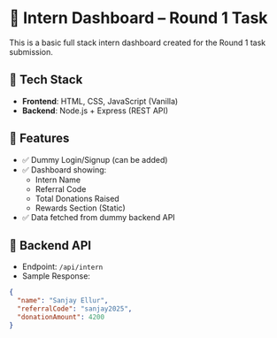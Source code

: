 # 🚀 Intern Dashboard – Round 1 Task

This is a basic full stack intern dashboard created for the Round 1 task submission.

## 🔧 Tech Stack
- **Frontend**: HTML, CSS, JavaScript (Vanilla)
- **Backend**: Node.js + Express (REST API)

## 📱 Features

- ✅ Dummy Login/Signup (can be added)
- ✅ Dashboard showing:
  - Intern Name
  - Referral Code
  - Total Donations Raised
  - Rewards Section (Static)
- ✅ Data fetched from dummy backend API

## 🔌 Backend API

- Endpoint: `/api/intern`
- Sample Response:
```json
{
  "name": "Sanjay Ellur",
  "referralCode": "sanjay2025",
  "donationAmount": 4200
}
